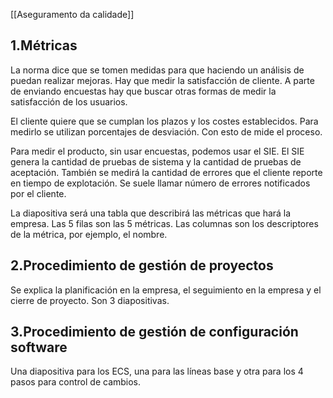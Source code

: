 [[Aseguramento da calidade]]

## 1.Métricas
La norma dice que se tomen medidas para que haciendo un análisis de puedan realizar mejoras. Hay que medir la satisfacción de cliente. A parte de enviando encuestas hay que buscar otras formas de medir la satisfacción de los usuarios.

El cliente quiere que se cumplan los plazos y los costes establecidos. Para medirlo se utilizan porcentajes de desviación. Con esto de mide el proceso.

Para medir el producto, sin usar encuestas, podemos usar el SIE. El SIE genera la cantidad de pruebas de sistema y la cantidad de pruebas de aceptación. También se medirá la cantidad de errores que el cliente reporte en tiempo de explotación. Se suele llamar número de errores notificados por el cliente.

La diapositiva será una tabla que describirá las métricas que hará la empresa. Las 5 filas son las 5 métricas. Las columnas son los descriptores de la métrica, por ejemplo, el nombre.

## 2.Procedimiento de gestión de proyectos
Se explica la planificación en la empresa, el seguimiento en la empresa y el cierre de proyecto. Son 3 diapositivas. 

## 3.Procedimiento de gestión de configuración software
Una diapositiva para los ECS, una para las líneas base y otra para los 4 pasos para control de cambios.